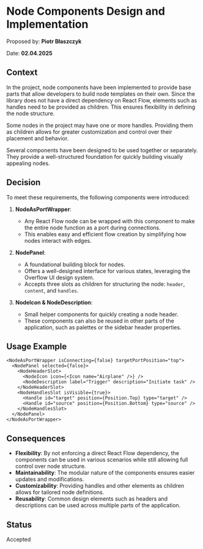 # Node Components Design and Implementation

Proposed by: **Piotr Błaszczyk**

Date: **02.04.2025**

## Context

In the project, node components have been implemented to provide base parts that allow developers to build node templates on their own. Since the library does not have a direct dependency on React Flow, elements such as handles need to be provided as children. This ensures flexibility in defining the node structure.

Some nodes in the project may have one or more handles. Providing them as children allows for greater customization and control over their placement and behavior.

Several components have been designed to be used together or separately. They provide a well-structured foundation for quickly building visually appealing nodes.

## Decision

To meet these requirements, the following components were introduced:

1. **NodeAsPortWrapper**:

   - Any React Flow node can be wrapped with this component to make the entire node function as a port during connections.
   - This enables easy and efficient flow creation by simplifying how nodes interact with edges.

2. **NodePanel**:

   - A foundational building block for nodes.
   - Offers a well-designed interface for various states, leveraging the Overflow UI design system.
   - Accepts three slots as children for structuring the node: `header`, `content`, and `handles`.

3. **NodeIcon & NodeDescription**:

   - Small helper components for quickly creating a node header.
   - These components can also be reused in other parts of the application, such as palettes or the sidebar header properties.

## Usage Example

```tsx
<NodeAsPortWrapper isConnecting={false} targetPortPosition="top">
  <NodePanel selected={false}>
    <NodeHeaderSlot>
      <NodeIcon icon={<Icon name="Airplane" />} />
      <NodeDescription label="Trigger" description="Initiate task" />
    </NodeHeaderSlot>
    <NodeHandlesSlot isVisible={true}>
      <Handle id="target" position={Position.Top} type="target" />
      <Handle id="source" position={Position.Bottom} type="source" />
    </NodeHandlesSlot>
  </NodePanel>
</NodeAsPortWrapper>
```

## Consequences

- **Flexibility**: By not enforcing a direct React Flow dependency, the components can be used in various scenarios while still allowing full control over node structure.
- **Maintainability**: The modular nature of the components ensures easier updates and modifications.
- **Customizability**: Providing handles and other elements as children allows for tailored node definitions.
- **Reusability**: Common design elements such as headers and descriptions can be used across multiple parts of the application.

## Status

Accepted
